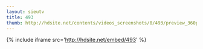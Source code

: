 ```yaml
---
layout: sieutv
title: 493
thumb: http://hdsite.net/contents/videos_screenshots/0/493/preview_360p.mp4.jpg
---
```

{% include iframe src='http://hdsite.net/embed/493' %}
 
